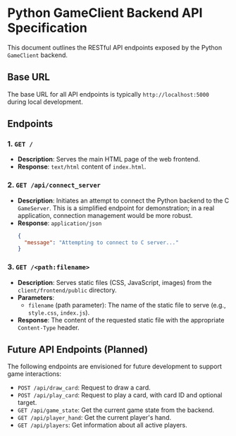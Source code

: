 # Python GameClient Backend API Specification

This document outlines the RESTful API endpoints exposed by the Python `GameClient` backend.

## Base URL

The base URL for all API endpoints is typically `http://localhost:5000` during local development.

## Endpoints

### 1. `GET /`

*   **Description**: Serves the main HTML page of the web frontend.
*   **Response**: `text/html` content of `index.html`.

### 2. `GET /api/connect_server`

*   **Description**: Initiates an attempt to connect the Python backend to the C `GameServer`. This is a simplified endpoint for demonstration; in a real application, connection management would be more robust.
*   **Response**: `application/json`
    ```json
    {
      "message": "Attempting to connect to C server..."
    }
    ```

### 3. `GET /<path:filename>`

*   **Description**: Serves static files (CSS, JavaScript, images) from the `client/frontend/public` directory.
*   **Parameters**:
    *   `filename` (path parameter): The name of the static file to serve (e.g., `style.css`, `index.js`).
*   **Response**: The content of the requested static file with the appropriate `Content-Type` header.

## Future API Endpoints (Planned)

The following endpoints are envisioned for future development to support game interactions:

*   `POST /api/draw_card`: Request to draw a card.
*   `POST /api/play_card`: Request to play a card, with card ID and optional target.
*   `GET /api/game_state`: Get the current game state from the backend.
*   `GET /api/player_hand`: Get the current player's hand.
*   `GET /api/players`: Get information about all active players.
